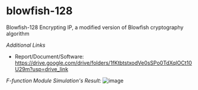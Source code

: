 # blowfish-128
Blowfish-128 Encrypting IP, a modified version of Blowfish cryptography algorithm

_Additional Links_
- Report/Document/Software: https://drive.google.com/drive/folders/1fKtbtstxodVe0sSPo0TdXqlOCt10U29m?usp=drive_link

_F-function Module Simulation's Result:_
![image](https://github.com/user-attachments/assets/9d254d20-1129-458a-a87b-970364e48a54)
